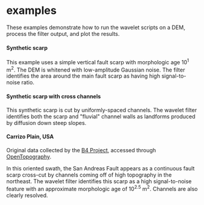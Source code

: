# examples
These examples demonstrate how to run the wavelet scripts on a DEM, process the filter output, and plot the results.

#### Synthetic scarp
This example uses a simple vertical fault scarp with morphologic age 10<sup>1</sup> m<sup>2</sup>. The DEM is whitened with low-amplitude Gaussian noise. The filter identifies the area around the main fault scarp as having high signal-to-noise ratio.

#### Synthetic scarp with cross channels
This synthetic scarp is cut by uniformly-spaced channels. The wavelet filter identifies both the scarp and "fluvial" channel walls as landforms produced by diffusion down steep slopes.

#### Carrizo Plain, USA
Original data collected by the [B4 Project](http://siovizcenter.ucsd.edu/topo/b4.php), accessed through [OpenTopography](http://www.opentopography.org/).

In this oriented swath, the San Andreas Fault appears as a continuous fault scarp cross-cut by channels coming off of high topography in the northeast. The wavelet filter identifies this scarp as a high signal-to-noise feature with an approximate morphologic age of 10<sup>2.5</sup> m<sup>2</sup>. Channels are also clearly resolved.
